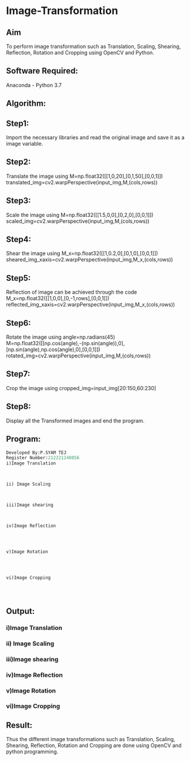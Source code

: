 # Image-Transformation
## Aim
To perform image transformation such as Translation, Scaling, Shearing, Reflection, Rotation and Cropping using OpenCV and Python.

## Software Required:
Anaconda - Python 3.7

## Algorithm:
## Step1:
Import the necessary libraries and read the original image and save it as a image variable.

## Step2:
Translate the image using M=np.float32([[1,0,20],[0,1,50],[0,0,1]]) translated_img=cv2.warpPerspective(input_img,M,(cols,rows))

## Step3:
Scale the image using M=np.float32([[1.5,0,0],[0,2,0],[0,0,1]]) scaled_img=cv2.warpPerspective(input_img,M,(cols,rows))

## Step4:
Shear the image using M_x=np.float32([[1,0.2,0],[0,1,0],[0,0,1]]) sheared_img_xaxis=cv2.warpPerspective(input_img,M_x,(cols,rows))

## Step5:
Reflection of image can be achieved through the code M_x=np.float32([[1,0,0],[0,-1,rows],[0,0,1]]) reflected_img_xaxis=cv2.warpPerspective(input_img,M_x,(cols,rows))

## Step6:
Rotate the image using angle=np.radians(45) M=np.float32([[np.cos(angle),-(np.sin(angle)),0],[np.sin(angle),np.cos(angle),0],[0,0,1]]) rotated_img=cv2.warpPerspective(input_img,M,(cols,rows))

## Step7:
Crop the image using cropped_img=input_img[20:150,60:230]

## Step8:
Display all the Transformed images and end the program.

## Program:
```python
Developed By:P.SYAM TEJ   
Register Number:212221240056
i)Image Translation



ii) Image Scaling



iii)Image shearing



iv)Image Reflection




v)Image Rotation




vi)Image Cropping





```
## Output:
### i)Image Translation


### ii) Image Scaling


### iii)Image shearing



### iv)Image Reflection



### v)Image Rotation



### vi)Image Cropping





## Result: 

Thus the different image transformations such as Translation, Scaling, Shearing, Reflection, Rotation and Cropping are done using OpenCV and python programming.
